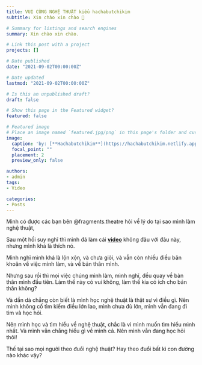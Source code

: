 ```yaml
---
title: VUI CÙNG NGHỆ THUẬT kiểu hachabutchikim
subtitle: Xin chào xin chào 👋

# Summary for listings and search engines
summary: Xin chào xin chào.

# Link this post with a project
projects: []

# Date published
date: "2021-09-02T00:00:00Z"

# Date updated
lastmod: "2021-09-02T00:00:00Z"

# Is this an unpublished draft?
draft: false

# Show this page in the Featured widget?
featured: false

# Featured image
# Place an image named `featured.jpg/png` in this page's folder and customize its options here.
image:
  caption: 'by: [**Hachabutchikim**](https://hachabutchikim.netlify.app/)'
  focal_point: ""
  placement: 2
  preview_only: false

authors:
- admin
tags:
- Video

categories:
- Posts
---
```


Mình có được các bạn bên @fragments.theatre hỏi về lý do tại sao mình làm nghệ thuật,

Sau một hồi suy nghĩ thì mình đã làm cái [**video**](https://www.instagram.com/tv/CCP3OAOF7jQ/) không đâu với đâu này, nhưng mình khá là thích nó.

Mình nghĩ mình khá là lộn xộn, và chưa giỏi, và vẫn còn nhiều điều băn khoăn về việc mình làm, và về bản thân mình.

Nhưng sau rồi thì mọi việc chúng mình làm, mình nghĩ, đều quay về bản thân mình đầu tiên. Làm thế này có vui không, làm thế kia có ích cho bản thân không?

Và dần dà chẳng còn biết là mình học nghệ thuật là thật sự vì điều gì. Nên mình không cố tìm kiếm điều lớn lao, mình chưa đủ lớn, mình vẫn đang đi tìm và học hỏi.

Nên mình học và tìm hiểu về nghệ thuật, chắc là vì mình muốn tìm hiểu mình nhất. Và mình vẫn chẳng hiểu gì về mình cả. Nên mình vẫn đang học hỏi thôi!

Thế tại sao mọi người theo đuổi nghệ thuật? Hay theo đuổi bất kì con đường nào khác vậy?
